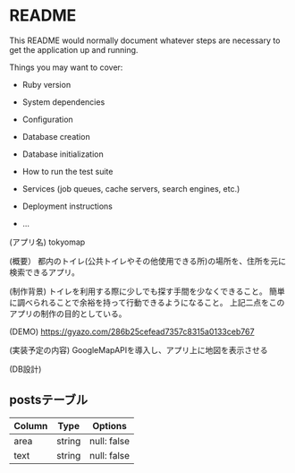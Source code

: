 # README

This README would normally document whatever steps are necessary to get the
application up and running.

Things you may want to cover:

* Ruby version

* System dependencies

* Configuration

* Database creation

* Database initialization

* How to run the test suite

* Services (job queues, cache servers, search engines, etc.)

* Deployment instructions

* ...

(アプリ名)
tokyomap

(概要）
都内のトイレ(公共トイレやその他使用できる所)の場所を、住所を元に検索できるアプリ。

(制作背景)
トイレを利用する際に少しでも探す手間を少なくできること。
簡単に調べられることで余裕を持って行動できるようになること。
上記二点をこのアプリの制作の目的としている。

(DEMO)
https://gyazo.com/286b25cefead7357c8315a0133ceb767

(実装予定の内容)
GoogleMapAPIを導入し、アプリ上に地図を表示させる

(DB設計)
## postsテーブル

|Column|Type|Options|
|------|----|-------|
|area  |string|null: false|
|text  |string|null: false|
